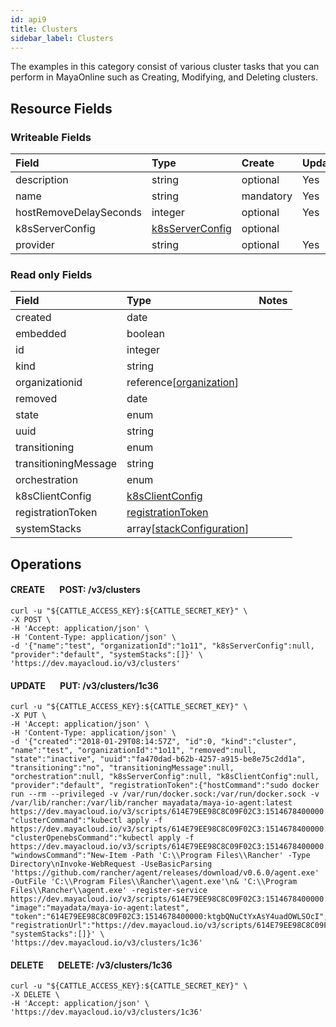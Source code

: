 ```yaml
---
id: api9
title: Clusters
sidebar_label: Clusters
---
```


The examples in this category consist of various cluster tasks that you can perform in MayaOnline such as Creating, Modifying, and Deleting clusters.

## Resource Fields

### Writeable Fields

| Field                  | Type                                     | Create    | Update | Default | Notes |
| :--------------------- | :--------------------------------------- | :-------- | :----- | :------ | :---- |
| description            | string                                   | optional  | Yes    |         |       |
| name                   | string                                   | mandatory | Yes    |         |       |
| hostRemoveDelaySeconds | integer                                  | optional  | Yes    |         |       |
| k8sServerConfig        | [k8sServerConfig](https://dev.mayacloud.io/v3/schemas/k8sserverconfig) | optional  |        |         |       |
| provider               | string                                   | optional  | Yes    |         |       |

### Read only Fields

| Field                | Type                                     | Notes |
| :------------------- | :--------------------------------------- | :---- |
| created              | date                                     |       |
| embedded             | boolean                                  |       |
| id                   | integer                                  |       |
| kind                 | string                                   |       |
| organizationid       | reference[[organization](https://dev.mayacloud.io/v3/organizations)] |       |
| removed              | date                                     |       |
| state                | enum                                     |       |
| uuid                 | string                                   |       |
| transitioning        | enum                                     |       |
| transitioningMessage | string                                   |       |
| orchestration        | enum                                     |       |
| k8sClientConfig      | [k8sClientConfig](https://dev.mayacloud.io/v3/schemas/k8sclientconfig) |       |
| registrationToken    | [registrationToken](https://dev.mayacloud.io/v3/schemas/registrationtoken) |       |
| systemStacks         | array[[stackConfiguration](https://dev.mayacloud.io/v3/schemas/stackconfiguration)] |       |

## Operations

#### CREATE &nbsp;&nbsp;&nbsp;&nbsp;&nbsp; POST: /v3/clusters

```
curl -u "${CATTLE_ACCESS_KEY}:${CATTLE_SECRET_KEY}" \
-X POST \
-H 'Accept: application/json' \
-H 'Content-Type: application/json' \
-d '{"name":"test", "organizationId":"1o11", "k8sServerConfig":null, "provider":"default", "systemStacks":[]}' \
'https://dev.mayacloud.io/v3/clusters'
```



#### UPDATE &nbsp;&nbsp;&nbsp;&nbsp;&nbsp; PUT: /v3/clusters/1c36

```
curl -u "${CATTLE_ACCESS_KEY}:${CATTLE_SECRET_KEY}" \
-X PUT \
-H 'Accept: application/json' \
-H 'Content-Type: application/json' \
-d '{"created":"2018-01-29T08:14:57Z", "id":0, "kind":"cluster", "name":"test", "organizationId":"1o11", "removed":null, "state":"inactive", "uuid":"fa470dad-b62b-4257-a915-be8e75c2dd1a", "transitioning":"no", "transitioningMessage":null, "orchestration":null, "k8sServerConfig":null, "k8sClientConfig":null, "provider":"default", "registrationToken":{"hostCommand":"sudo docker run --rm --privileged -v /var/run/docker.sock:/var/run/docker.sock -v /var/lib/rancher:/var/lib/rancher mayadata/maya-io-agent:latest https://dev.mayacloud.io/v3/scripts/614E79EE98C8C09F02C3:1514678400000:ktgbQNuCtYxAsY4uadOWLSOcI", "clusterCommand":"kubectl apply -f https://dev.mayacloud.io/v3/scripts/614E79EE98C8C09F02C3:1514678400000:ktgbQNuCtYxAsY4uadOWLSOcI.yaml", "clusterOpenebsCommand":"kubectl apply -f https://dev.mayacloud.io/v3/scripts/614E79EE98C8C09F02C3:1514678400000:ktgbQNuCtYxAsY4uadOWLSOcI.maya.yaml", "windowsCommand":"New-Item -Path 'C:\\Program Files\\Rancher' -Type Directory\nInvoke-WebRequest -UseBasicParsing 'https://github.com/rancher/agent/releases/download/v0.6.0/agent.exe' -OutFile 'C:\\Program Files\\Rancher\\agent.exe'\n& 'C:\\Program Files\\Rancher\\agent.exe' -register-service https://dev.mayacloud.io/v3/scripts/614E79EE98C8C09F02C3:1514678400000:ktgbQNuCtYxAsY4uadOWLSOcI", "image":"mayadata/maya-io-agent:latest", "token":"614E79EE98C8C09F02C3:1514678400000:ktgbQNuCtYxAsY4uadOWLSOcI", "registrationUrl":"https://dev.mayacloud.io/v3/scripts/614E79EE98C8C09F02C3:1514678400000:ktgbQNuCtYxAsY4uadOWLSOcI"}, "systemStacks":[]}' \
'https://dev.mayacloud.io/v3/clusters/1c36'
```



#### DELETE &nbsp;&nbsp;&nbsp;&nbsp;&nbsp; DELETE: /v3/clusters/1c36

```
curl -u "${CATTLE_ACCESS_KEY}:${CATTLE_SECRET_KEY}" \
-X DELETE \
-H 'Accept: application/json' \
'https://dev.mayacloud.io/v3/clusters/1c36'
```


